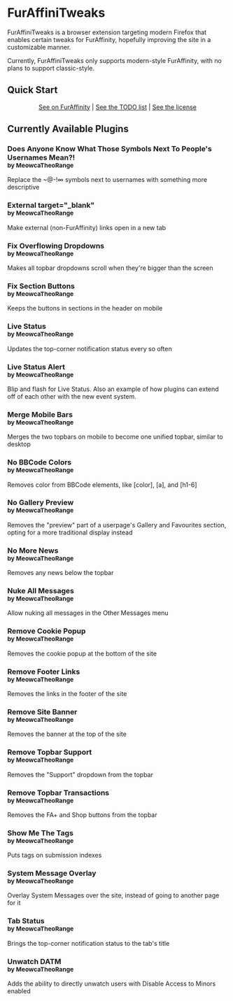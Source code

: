 # FurAffiniTweaks
FurAffiniTweaks is a browser extension targeting modern Firefox that enables certain tweaks for FurAffinity, hopefully improving the site in a customizable manner.

Currently, FurAffiniTweaks only supports modern-style FurAffinity, with no plans to support classic-style.

## Quick Start

<center>
  <a href="https://www.furaffinity.net/gallery/abtmtr.link/folder/1530149/FurAffiniTweaks">See on FurAffinity</a> |
  <a href="/TODO.md">See the TODO list</a> |
  <a href="/LICENSE">See the license</a>
</center>

## Currently Available Plugins

### Does Anyone Know What Those Symbols Next To People's Usernames Mean?!<br /><small>by MeowcaTheoRange</small>

Replace the ~@-!∞ symbols next to usernames with something more descriptive

### External target="_blank"<br /><small>by MeowcaTheoRange</small>

Make external (non-FurAffinity) links open in a new tab

### Fix Overflowing Dropdowns<br /><small>by MeowcaTheoRange</small>

Makes all topbar dropdowns scroll when they're bigger than the screen

### Fix Section Buttons<br /><small>by MeowcaTheoRange</small>

Keeps the buttons in sections in the header on mobile

### Live Status<br /><small>by MeowcaTheoRange</small>

Updates the top-corner notification status every so often

### Live Status Alert<br /><small>by MeowcaTheoRange</small>

Blip and flash for Live Status. Also an example of how plugins can extend off of each other with the new event system.

### Merge Mobile Bars<br /><small>by MeowcaTheoRange</small>

Merges the two topbars on mobile to become one unified topbar, similar to desktop

### No BBCode Colors<br /><small>by MeowcaTheoRange</small>

Removes color from BBCode elements, like [color], [a], and [h1-6]

### No Gallery Preview<br /><small>by MeowcaTheoRange</small>

Removes the "preview" part of a userpage's Gallery and Favourites section, opting for a more traditional display instead

### No More News<br /><small>by MeowcaTheoRange</small>

Removes any news below the topbar

### Nuke All Messages<br /><small>by MeowcaTheoRange</small>

Allow nuking all messages in the Other Messages menu

### Remove Cookie Popup<br /><small>by MeowcaTheoRange</small>

Removes the cookie popup at the bottom of the site

### Remove Footer Links<br /><small>by MeowcaTheoRange</small>

Removes the links in the footer of the site

### Remove Site Banner<br /><small>by MeowcaTheoRange</small>

Removes the banner at the top of the site

### Remove Topbar Support<br /><small>by MeowcaTheoRange</small>

Removes the "Support" dropdown from the topbar

### Remove Topbar Transactions<br /><small>by MeowcaTheoRange</small>

Removes the FA+ and Shop buttons from the topbar

### Show Me The Tags<br /><small>by MeowcaTheoRange</small>

Puts tags on submission indexes

### System Message Overlay<br /><small>by MeowcaTheoRange</small>

Overlay System Messages over the site, instead of going to another page for it

### Tab Status<br /><small>by MeowcaTheoRange</small>

Brings the top-corner notification status to the tab's title

### Unwatch DATM<br /><small>by MeowcaTheoRange</small>

Adds the ability to directly unwatch users with Disable Access to Minors enabled